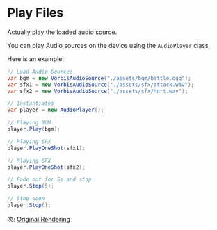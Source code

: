 # Play Files

Actually play the loaded audio source.

You can play Audio sources on the device using the `AudioPlayer` class.

Here is an example:

```cs
// Load Audio Sources
var bgm = new VorbisAudioSource("./assets/bgm/battle.ogg");
var sfx1 = new VorbisAudioSource("./assets/sfx/attack.wav");
var sfx2 = new VorbisAudioSource("./assets/sfx/hurt.wav");

// Instantiates
var player = new AudioPlayer();

// Playing BGM
player.Play(bgm);

// Playing SFX
player.PlayOneShot(sfx1);

// Playing SFX
player.PlayOneShot(sfx2);

// Fade out for 5s and stop
player.Stop(5);

// Stop soon
player.Stop();
```


次: [Original Rendering](../plugin/render.md)
